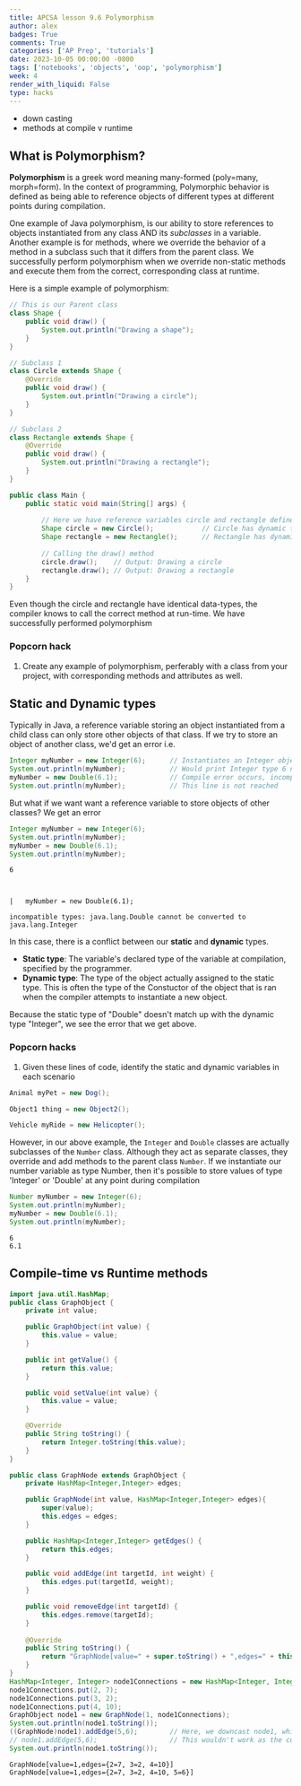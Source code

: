 ```yaml
---
title: APCSA lesson 9.6 Polymorphism
author: alex
badges: True
comments: True
categories: ['AP Prep', 'tutorials']
date: 2023-10-05 00:00:00 -0800
tags: ['notebooks', 'objects', 'oop', 'polymorphism']
week: 4
render_with_liquid: False
type: hacks
---
```


- down casting
- methods at compile v runtime

## What is Polymorphism?
**Polymorphism** is a greek word meaning many-formed (poly=many, morph=form). In the context of programming, Polymorphic behavior is defined as being able to reference objects of different types at different points during compilation.  

One example of Java polymorphism, is our ability to store references to objects instantiated from any class AND its *subclasses* in a variable. Another example is for methods, where we override the behavior of a method in a subclass such that it differs from the parent class. We successfully perform polymorphism when we override non-static methods and execute them from the correct, corresponding class at runtime.  

Here is a simple example of polymorphism:


```java
// This is our Parent class
class Shape {
    public void draw() {
        System.out.println("Drawing a shape");
    }
}

// Subclass 1
class Circle extends Shape {
    @Override
    public void draw() {
        System.out.println("Drawing a circle");
    }
}

// Subclass 2
class Rectangle extends Shape {
    @Override
    public void draw() {
        System.out.println("Drawing a rectangle");
    }
}

public class Main {
    public static void main(String[] args) {
        
        // Here we have reference variables circle and rectangle defined with static type "Shape"
        Shape circle = new Circle();            // Circle has dynamic type "Circle"
        Shape rectangle = new Rectangle();      // Rectangle has dynamic type "Rectangle"
        
        // Calling the draw() method
        circle.draw();    // Output: Drawing a circle
        rectangle.draw(); // Output: Drawing a rectangle
    }
}

```

Even though the circle and rectangle have identical data-types, the compiler knows to call the correct method at run-time. We have successfully performed polymorphism

### Popcorn hack
1. Create any example of polymorphism, perferably with a class from your project, with corresponding methods and attributes as well.

## Static and Dynamic types
Typically in Java, a reference variable storing an object instantiated from a child class can only store other objects of that class. If we try to store an object of another class, we'd get an error i.e.  

```java
Integer myNumber = new Integer(6);      // Instantiates an Integer object
System.out.println(myNumber);           // Would print Integer type 6 normally
myNumber = new Double(6.1);             // Compile error occurs, incompatible types
System.out.println(myNumber);           // This line is not reached
```  

But what if we want want a reference variable to store objects of other classes? We get an error


```java
Integer myNumber = new Integer(6);
System.out.println(myNumber);
myNumber = new Double(6.1);
System.out.println(myNumber);
```

    6



    |   myNumber = new Double(6.1);

    incompatible types: java.lang.Double cannot be converted to java.lang.Integer

    


In this case, there is a conflict between our **static** and **dynamic** types.
 - **Static type**: The variable's declared type of the variable at compilation, specified by the programmer.
 - **Dynamic type**: The type of the object actually assigned to the static type. This is often the type of the Constuctor of the object that is ran when the compiler attempts to instantiate a new object.  

Because the static type of "Double" doesn't match up with the dynamic type "Integer", we see the error that we get above.

### Popcorn hacks
1. Given these lines of code, identify the static and dynamic variables in each scenario
```java
Animal myPet = new Dog();
```
```java
Object1 thing = new Object2();
```
```java
Vehicle myRide = new Helicopter(); 
```

However, in our above example, the `Integer` and `Double` classes are actually subclasses of the `Number` class. Although they act as separate classes, they override and add methods to the parent class `Number`. If we instantiate our number variable as type Number, then it's possible to store values of type 'Integer' or 'Double' at any point during compilation


```java
Number myNumber = new Integer(6);
System.out.println(myNumber);
myNumber = new Double(6.1);
System.out.println(myNumber);
```

    6
    6.1


## Compile-time vs Runtime methods



```java
import java.util.HashMap;
public class GraphObject {
    private int value;

    public GraphObject(int value) {
        this.value = value;
    }

    public int getValue() {
        return this.value;
    }

    public void setValue(int value) {
        this.value = value;
    }

    @Override
    public String toString() {
        return Integer.toString(this.value);
    }
}

public class GraphNode extends GraphObject {
    private HashMap<Integer,Integer> edges;

    public GraphNode(int value, HashMap<Integer,Integer> edges){
        super(value);
        this.edges = edges;
    }

    public HashMap<Integer,Integer> getEdges() {
        return this.edges;
    }

    public void addEdge(int targetId, int weight) {
        this.edges.put(targetId, weight);
    }

    public void removeEdge(int targetId) {
        this.edges.remove(targetId);
    }
    
    @Override
    public String toString() {
        return "GraphNode[value=" + super.toString() + ",edges=" + this.edges + "]";
    }
} 
HashMap<Integer, Integer> node1Connections = new HashMap<Integer, Integer>();
node1Connections.put(2, 7);
node1Connections.put(3, 2);
node1Connections.put(4, 10);
GraphObject node1 = new GraphNode(1, node1Connections);
System.out.println(node1.toString());
((GraphNode)node1).addEdge(5,6);        // Here, we downcast node1, which is a GraphObject, to what it references, which is GraphNode
// node1.addEdge(5,6);                  // This wouldn't work as the compiler attempts to find addEdge() in GraphObject, which it can't, throwing an error  
System.out.println(node1.toString());
```

    GraphNode[value=1,edges={2=7, 3=2, 4=10}]
    GraphNode[value=1,edges={2=7, 3=2, 4=10, 5=6}]



```java

```
